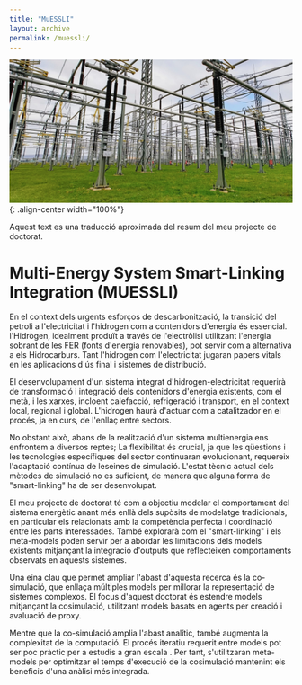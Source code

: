 ```yaml
---
title: "MuESSLI"
layout: archive
permalink: /muessli/
---
```

![styled-image](/images/aachen.jpeg){: .align-center width="100%"}
<br>

Aquest text es una traducció aproximada del resum del meu projecte de doctorat.

# Multi-Energy System Smart-Linking Integration (MUESSLI)

En el context dels urgents esforços de descarbonització, la transició del petroli a l'electricitat i l'hidrogen com a contenidors d'energia és essencial. l'Hidrògen, idealment produït a través de l'electròlisi utilitzant l'energia sobrant de les FER (fonts d'energia renovables), pot servir com a alternativa a els Hidrocarburs. Tant l'hidrogen com l'electricitat jugaran papers vitals en les aplicacions d'ús final i sistemes de distribució.

El desenvolupament d'un sistema integrat d'hidrogen-electricitat requerirà de transformació i integració dels contenidors d'energia existents, com el metà, i les xarxes, incloent calefacció, refrigeració i transport, en el context local, regional i global. L'hidrogen haurà d'actuar com a catalitzador en el procés, ja en curs, de l'enllaç entre sectors. 

No obstant això, abans de la realització d'un sistema multienergia ens enfrontem a diversos reptes; La flexibilitat és crucial, ja que les qüestions i les tecnologies específiques del sector continuaran evolucionant, requereix l'adaptació contínua de leseines de simulació. L'estat tècnic actual dels mètodes de simulació no es suficient, de manera que alguna forma de "smart-linking" ha de ser desenvolupat.

El meu projecte de doctorat té com a objectiu modelar el comportament del sistema energètic anant més enllà dels supòsits de modelatge tradicionals, en particular els relacionats amb la competència perfecta i coordinació entre les parts interessades. També explorarà com el  "smart-linking" i els meta-models  poden servir per a abordar les limitacions dels models existents mitjançant la integració d'outputs que reflecteixen comportaments observats en aquests sistemes.

Una eina clau que permet ampliar l'abast d'aquesta recerca és la co-simulació, que enllaça múltiples models per millorar la representació de sistemes complexos. El focus d'aquest doctorat és estendre models mitjançant la cosimulació, utilitzant models basats en agents per creació i avaluació de proxy.

Mentre que la co-simulació amplia l'abast analític, també augmenta la complexitat de la  computació. El procés iteratiu requerit entre models pot ser poc pràctic per a estudis a gran escala . Per tant, s'utilitzaran meta-models per optimitzar el temps d'execució de la cosimulació mantenint els beneficis d'una anàlisi més integrada.

